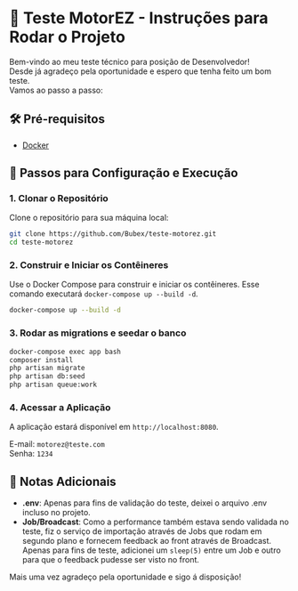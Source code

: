 
# 📸 Teste MotorEZ - Instruções para Rodar o Projeto

Bem-vindo ao meu teste técnico para posição de Desenvolvedor!\
Desde já agradeço pela oportunidade e espero que tenha feito um bom teste.\
Vamos ao passo a passo:

## 🛠 Pré-requisitos

- [Docker](https://www.docker.com/get-started)

## 🚀 Passos para Configuração e Execução

### 1. Clonar o Repositório

Clone o repositório para sua máquina local:

```bash
git clone https://github.com/Bubex/teste-motorez.git
cd teste-motorez
```

### 2. Construir e Iniciar os Contêineres

Use o Docker Compose para construir e iniciar os contêineres. Esse comando executará ```docker-compose up --build -d```.

```bash
docker-compose up --build -d
```

### 3. Rodar as migrations e seedar o banco

```bash
docker-compose exec app bash
composer install
php artisan migrate
php artisan db:seed
php artisan queue:work
```

### 4. Acessar a Aplicação

A aplicação estará disponível em `http://localhost:8080`.

E-mail: ```motorez@teste.com```\
Senha: ```1234```

## 📝 Notas Adicionais

- **.env**: Apenas para fins de validação do teste, deixei o arquivo .env incluso no projeto.
- **Job/Broadcast**: Como a performance também estava sendo validada no teste, fiz o serviço de importação através de Jobs que rodam em segundo plano e fornecem feedback ao front através de Broadcast. Apenas para fins de teste, adicionei um ```sleep(5)``` entre um Job e outro para que o feedback pudesse ser visto no front.

Mais uma vez agradeço pela oportunidade e sigo á disposição!
